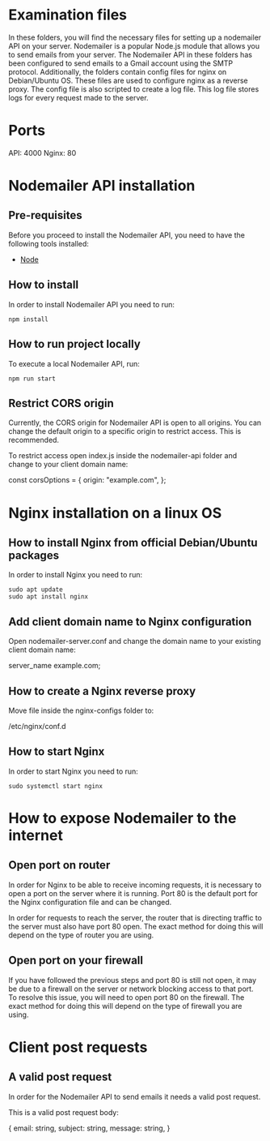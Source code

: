 # Examination files

In these folders, you will find the necessary files for setting up a nodemailer API on your server. Nodemailer is a popular Node.js module that allows you to send emails from your server. The Nodemailer API in these folders has been configured to send emails to a Gmail account using the SMTP protocol. Additionally, the folders contain config files for nginx on Debian/Ubuntu OS. These files are used to configure nginx as a reverse proxy. The config file is also scripted to create a log file. This log file stores logs for every request made to the server.

# Ports

API: 4000
Nginx: 80

# Nodemailer API installation

## Pre-requisites

Before you proceed to install the Nodemailer API, you need to have the following tools installed:

- [Node](https://nodejs.org/en/)

## How to install

In order to install Nodemailer API you need to run:

```
npm install
```

## How to run project locally

To execute a local Nodemailer API, run:

```
npm run start
```

## Restrict CORS origin

Currently, the CORS origin for Nodemailer API is open to all origins. You can change the default origin to a specific origin to restrict access. This is recommended.

To restrict access open index.js inside the nodemailer-api folder and change to your client domain name:

const corsOptions = {
origin: "example.com",
};

# Nginx installation on a linux OS

## How to install Nginx from official Debian/Ubuntu packages

In order to install Nginx you need to run:

```
sudo apt update
sudo apt install nginx
```

## Add client domain name to Nginx configuration

Open nodemailer-server.conf and change the domain name to your existing client domain name:

server_name example.com;

## How to create a Nginx reverse proxy

Move file inside the nginx-configs folder to:

/etc/nginx/conf.d

## How to start Nginx

In order to start Nginx you need to run:

```
sudo systemctl start nginx
```

# How to expose Nodemailer to the internet

## Open port on router

In order for Nginx to be able to receive incoming requests, it is necessary to open a port on the server where it is running. Port 80 is the default port for the Nginx configuration file and can be changed.

In order for requests to reach the server, the router that is directing traffic to the server must also have port 80 open. The exact method for doing this will depend on the type of router you are using.

## Open port on your firewall

If you have followed the previous steps and port 80 is still not open, it may be due to a firewall on the server or network blocking access to that port. To resolve this issue, you will need to open port 80 on the firewall. The exact method for doing this will depend on the type of firewall you are using.

# Client post requests

## A valid post request

In order for the Nodemailer API to send emails it needs a valid post request.

This is a valid post request body:

{
email: string,
subject: string,
message: string,
}
